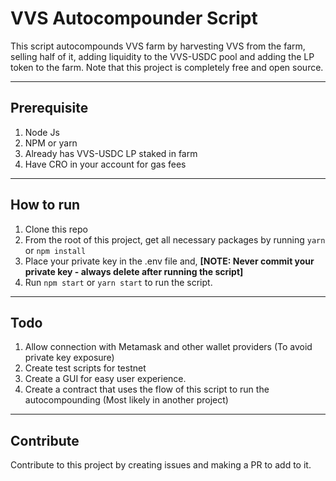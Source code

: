 # VVS Autocompounder Script
This script autocompounds VVS farm by harvesting VVS from the farm, selling half of it, 
adding liquidity to the VVS-USDC pool and adding the LP token to the farm. Note that this project is completely free and open source.

---

## Prerequisite
1. Node Js
2. NPM or yarn
3. Already has VVS-USDC LP staked in farm
4. Have CRO in your account for gas fees

---

## How to run
1. Clone this repo
2. From the root of this project, get all necessary packages by running `yarn` or `npm install`
3. Place your private key in the .env file and, **[NOTE: Never commit your private key - always delete after running the script]**
4. Run `npm start` or `yarn start` to run the script.

---

## Todo
1. Allow connection with Metamask and other wallet providers (To avoid private key exposure)
2. Create test scripts for testnet
3. Create a GUI for easy user experience.
4. Create a contract that uses the flow of this script to run the autocompounding (Most likely in another project)

---

## Contribute
Contribute to this project by creating issues and making a PR to add to it.